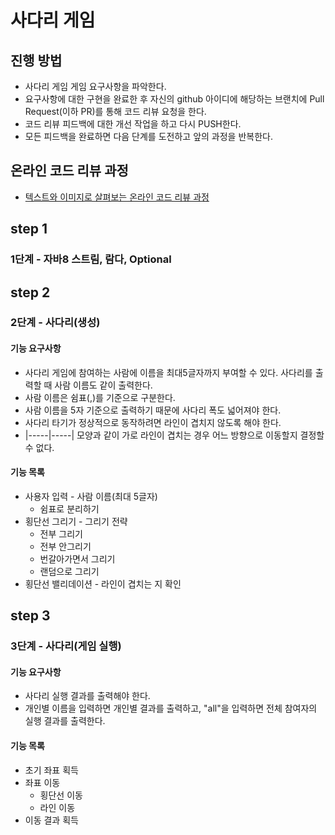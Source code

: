# 사다리 게임
## 진행 방법
* 사다리 게임 게임 요구사항을 파악한다.
* 요구사항에 대한 구현을 완료한 후 자신의 github 아이디에 해당하는 브랜치에 Pull Request(이하 PR)를 통해 코드 리뷰 요청을 한다.
* 코드 리뷰 피드백에 대한 개선 작업을 하고 다시 PUSH한다.
* 모든 피드백을 완료하면 다음 단계를 도전하고 앞의 과정을 반복한다.

## 온라인 코드 리뷰 과정
* [텍스트와 이미지로 살펴보는 온라인 코드 리뷰 과정](https://github.com/nextstep-step/nextstep-docs/tree/master/codereview)

## step 1
### 1단계 - 자바8 스트림, 람다, Optional

## step 2
### 2단계 - 사다리(생성)

#### 기능 요구사항
* 사다리 게임에 참여하는 사람에 이름을 최대5글자까지 부여할 수 있다. 사다리를 출력할 때 사람 이름도 같이 출력한다.
* 사람 이름은 쉼표(,)를 기준으로 구분한다.
* 사람 이름을 5자 기준으로 출력하기 때문에 사다리 폭도 넓어져야 한다.
* 사다리 타기가 정상적으로 동작하려면 라인이 겹치지 않도록 해야 한다.
* |-----|-----| 모양과 같이 가로 라인이 겹치는 경우 어느 방향으로 이동할지 결정할 수 없다.

#### 기능 목록
* 사용자 입력 - 사람 이름(최대 5글자)
    * 쉼표로 분리하기
* 횡단선 그리기 - 그리기 전략
    * 전부 그리기
    * 전부 안그리기
    * 번갈아가면서 그리기
    * 랜덤으로 그리기
* 횡단선 밸리데이션 - 라인이 겹치는 지 확인

## step 3
### 3단계 - 사다리(게임 실행)

#### 기능 요구사항
* 사다리 실행 결과를 출력해야 한다.
* 개인별 이름을 입력하면 개인별 결과를 출력하고, "all"을 입력하면 전체 참여자의 실행 결과를 출력한다.

#### 기능 목록
* 초기 좌표 획득
* 좌표 이동
    * 횡단선 이동
    * 라인 이동
* 이동 결과 획득